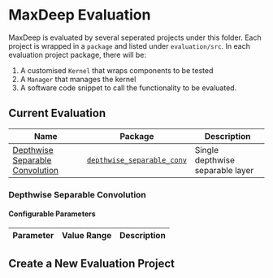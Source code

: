 # MaxDeep Evaluation

MaxDeep is evaluated by several seperated projects under this folder.
Each project is wrapped in a `package` and listed under `evaluation/src`.
In each evaluation project package, there will be:

1. A customised `Kernel` that wraps components to be tested
2. A `Manager` that manages the kernel
3. A software code snippet to call the functionality to be evaluated.

## Current Evaluation

| Name                                                                | Package                                                               | Description                      |
|---------------------------------------------------------------------|-----------------------------------------------------------------------|----------------------------------|
| [Depthwise Separable Convolution](#depthwise-separable-convolution) | [`depthwise_separable_conv`](evaluation/src/depthwise_separable_conv) | Single depthwise separable layer |

### Depthwise Separable Convolution

#### Configurable Parameters

| Parameter | Value Range | Description |
|-----------|-------------|-------------|


## Create a New Evaluation Project
